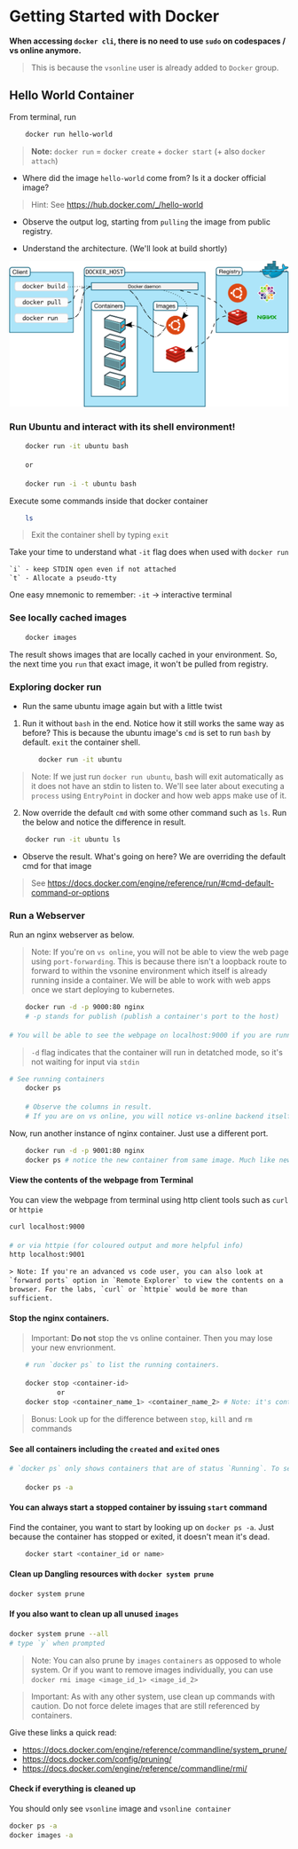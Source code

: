 # Getting Started with Docker

**When accessing `docker cli`, there is no need to use `sudo` on codespaces / vs online anymore.**

> This is because the `vsonline` user is already added to `Docker` group.

## Hello World Container

From terminal, run

```bash 
    docker run hello-world
```

> **Note:** `docker run` = `docker create` + `docker start` (+ also `docker attach`)

* Where did the image `hello-world` come from? Is it a docker official image?

>  Hint: See https://hub.docker.com/_/hello-world 

* Observe the output log, starting from `pulling` the image from public registry.

* Understand the architecture. (We'll look at build shortly)

![Docker Architecture](../../assets/docker_architecture.svg)

### Run Ubuntu and interact with its shell environment!

```bash
    docker run -it ubuntu bash

    or 

    docker run -i -t ubuntu bash
```

Execute some commands inside that docker container

```bash 
    ls
```

> Exit the container shell by typing `exit`

Take your time to understand what `-it` flag does when used with `docker run`

``` 
`i` - keep STDIN open even if not attached
`t` - Allocate a pseudo-tty
```

One easy mnemonic to remember: `-it` -> interactive terminal

### See locally cached images

```bash
    docker images 
```
The result shows images that are locally cached in your environment. So, the next time you `run` that exact image, it won't be pulled from registry.

### Exploring docker run

* Run the same ubuntu image again but with a little twist

1. Run it without `bash` in the end. Notice how it still works the same way as before? This is because the ubuntu image's `cmd` is set to run `bash` by default. `exit` the container shell.
    ```bash
        docker run -it ubuntu
    ```

> Note: If we just run `docker run ubuntu`, bash will exit automatically as it does not have an stdin to listen to. We'll see later about executing a `process` using `EntryPoint` in docker and how web apps make use of it.

2. Now override the default `cmd` with some other command such as `ls`. Run the below and notice the difference in result.

```bash
    docker run -it ubuntu ls    
```

* Observe the result. What's going on here? We are overriding the default cmd for that image

> See https://docs.docker.com/engine/reference/run/#cmd-default-command-or-options

### Run a Webserver

Run an nginx webserver as below.

>Note: If you're on `vs online`, you will not be able to view the web page using `port-forwarding`. This is because there isn't a loopback route to forward to within the vsonine environment which itself is already running inside a container. We will be able to work with web apps once we start deploying to kubernetes.


```bash
    docker run -d -p 9000:80 nginx 
    # -p stands for publish (publish a container's port to the host)

# You will be able to see the webpage on localhost:9000 if you are running docker locally or in a linux vm.

```

> `-d` flag indicates that the container will run in detatched mode, so it's not waiting for input via `stdin`

```bash
# See running containers
    docker ps

    # Observe the columns in result.
    # If you are on vs online, you will notice vs-online backend itself is a container too!
```

Now, run another instance of nginx container. Just use a different port.

```bash
    docker run -d -p 9001:80 nginx
    docker ps # notice the new container from same image. Much like new objects from a class.
```

#### View the contents of the webpage from Terminal

You can view the webpage from terminal using http client tools such as `curl` or `httpie` 

```bash
curl localhost:9000

# or via httpie (for coloured output and more helpful info)
http localhost:9001
```
    > Note: If you're an advanced vs code user, you can also look at `forward ports` option in `Remote Explorer` to view the contents on a browser. For the labs, `curl` or `httpie` would be more than sufficient.


#### Stop the nginx containers.

> Important: **Do not** stop the vs online container. Then you may lose your new envrionment.

```bash           
    # run `docker ps` to list the running containers. 

    docker stop <container-id> 
            or
    docker stop <container_name_1> <container_name_2> # Note: it's container name not image name.
```

> Bonus: Look up for the difference between `stop`, `kill` and `rm` commands

#### See all containers including the `created` and `exited` ones

```bash
# `docker ps` only shows containers that are of status `Running`. To see all containers, use `-a` flag

    docker ps -a
```

#### You can always start a stopped container by issuing `start` command

Find the container, you want to start by looking up on `docker ps -a`. Just because the container has stopped or exited, it doesn't mean it's dead.

```bash
    docker start <container_id or name>
```

#### Clean up Dangling resources with `docker system prune`

```bash
docker system prune
```

#### If you also want to clean up all unused `images`

```bash 
docker system prune --all
# type `y` when prompted
```
>Note: You can also prune by `images` `containers` as opposed to whole system. Or if you want to remove images individually, you can use `docker rmi image <image_id_1> <image_id_2>`

>Important: As with any other system, use clean up commands with caution. Do not force delete images that are still referenced by containers. 

Give these links a quick read:
* https://docs.docker.com/engine/reference/commandline/system_prune/
* https://docs.docker.com/config/pruning/
* https://docs.docker.com/engine/reference/commandline/rmi/

#### Check if everything is cleaned up

You should only see `vsonline` image and `vsonline container`

```bash
docker ps -a
docker images -a
```
